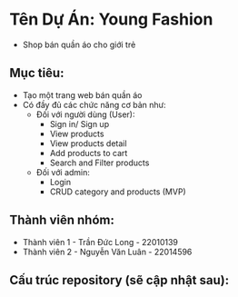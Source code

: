 # Tên Dự Án: Young Fashion
- Shop bán quần áo cho giới trẻ

## Mục tiêu:
- Tạo một trang web bán quần áo
- Có đầy đủ các chức năng cơ bản như:
  - Đối với người dùng (User):  
    + Sign in/ Sign up 
    + View products
    + View products detail
    + Add products to cart
    + Search and Filter products 
  - Đối với admin:
    + Login
    + CRUD category and products (MVP)
## Thành viên nhóm:
- Thành viên 1 - Trần Đức Long - 22010139
- Thành viên 2 - Nguyễn Văn Luân - 22014596


## Cấu trúc repository (sẽ cập nhật sau):
